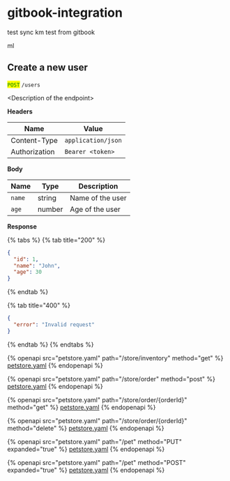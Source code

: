 # gitbook-integration

test sync
km
test from gitbook

ml

## Create a new user

<mark style="color:green;">`POST`</mark> `/users`

\<Description of the endpoint>

**Headers**

| Name          | Value              |
| ------------- | ------------------ |
| Content-Type  | `application/json` |
| Authorization | `Bearer <token>`   |

**Body**

| Name   | Type   | Description      |
| ------ | ------ | ---------------- |
| `name` | string | Name of the user |
| `age`  | number | Age of the user  |

**Response**

{% tabs %}
{% tab title="200" %}
```json
{
  "id": 1,
  "name": "John",
  "age": 30
}
```
{% endtab %}

{% tab title="400" %}
```json
{
  "error": "Invalid request"
}
```
{% endtab %}
{% endtabs %}

{% openapi src="petstore.yaml" path="/store/inventory" method="get" %}
[petstore.yaml](petstore.yaml)
{% endopenapi %}

{% openapi src="petstore.yaml" path="/store/order" method="post" %}
[petstore.yaml](petstore.yaml)
{% endopenapi %}

{% openapi src="petstore.yaml" path="/store/order/{orderId}" method="get" %}
[petstore.yaml](petstore.yaml)
{% endopenapi %}

{% openapi src="petstore.yaml" path="/store/order/{orderId}" method="delete" %}
[petstore.yaml](petstore.yaml)
{% endopenapi %}

{% openapi src="petstore.yaml" path="/pet" method="PUT" expanded="true" %}
[petstore.yaml](petstore.yaml)
{% endopenapi %}

{% openapi src="petstore.yaml" path="/pet" method="POST" expanded="true" %}
[petstore.yaml](petstore.yaml)
{% endopenapi %}
